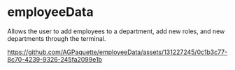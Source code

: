 # employeeData
Allows the user to add employees to a department, add new roles, and new departments through the terminal. 


https://github.com/AGPaquette/employeeData/assets/131227245/0c1b3c77-8c70-4239-9326-245fa2099e1b

